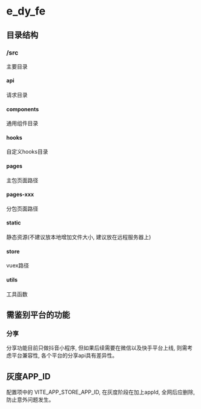 # e_dy_fe

## 目录结构

### /src

主要目录

#### api

请求目录

#### components

通用组件目录

#### hooks

自定义hooks目录

#### pages

主包页面路径

#### pages-xxx

分包页面路径

#### static

静态资源(不建议放本地增加文件大小, 建议放在远程服务器上)

#### store

vuex路径

#### utils

工具函数


## 需鉴别平台的功能

### 分享

分享功能目前只做抖音小程序, 但如果后续需要在微信以及快手平台上线, 则需考虑平台兼容性, 各个平台的分享api具有差异性。

## 灰度APP_ID

配置项中的 VITE_APP_STORE_APP_ID, 在灰度阶段在加上appId, 全网后应删除, 防止意外问题发生。

